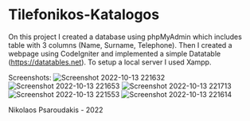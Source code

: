 # Tilefonikos-Katalogos

On this project I created a database using phpMyAdmin which includes table with 3 columns (Name, Surname, Telephone).
Then I created a webpage using CodeIgniter and implemented a simple Datatable (https://datatables.net).
To setup a local server I used Xampp.


Screenshots:
![Screenshot 2022-10-13 221632](https://user-images.githubusercontent.com/96347201/195691054-492ab3f5-d658-4daf-b098-a3846d951f81.png)
![Screenshot 2022-10-13 221653](https://user-images.githubusercontent.com/96347201/195691062-d797bba8-d6d6-4368-a46d-ac7493f2eb9c.png)
![Screenshot 2022-10-13 221713](https://user-images.githubusercontent.com/96347201/195691073-c5a20263-da87-4259-bac4-9e6b47723c3a.png)
![Screenshot 2022-10-13 221553](https://user-images.githubusercontent.com/96347201/195691075-63c04471-1256-4a03-b137-a1b16ac015f0.png)
![Screenshot 2022-10-13 221614](https://user-images.githubusercontent.com/96347201/195691077-72ca5643-a6ad-400b-b7c0-8c0178f287c3.png)


Nikolaos Psaroudakis - 2022
